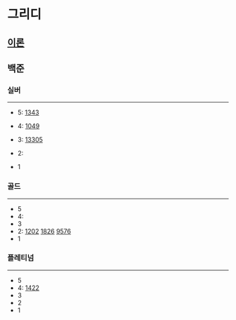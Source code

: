 # 그리디
## [이론](https://en.wikipedia.org/wiki/Greedy_algorithm)
## 백준

### 실버

---

- 5:
[1343](%EC%8B%A4%EB%B2%84%2F1343.md)
- 4:
[1049](%EC%8B%A4%EB%B2%84%2F1049%2F1049.md)
- 3:
[13305](13305/13305.md)
- 2:

- 1

### 골드

---

- 5
- 4:
- 3
- 2:
[1202](1202/1202.md)
[1826](1826/1826.md)
[9576](9576/9576.md)
- 1

### 플레티넘

---

- 5
- 4:
[1422](1422%2F1422.md)
- 3
- 2
- 1